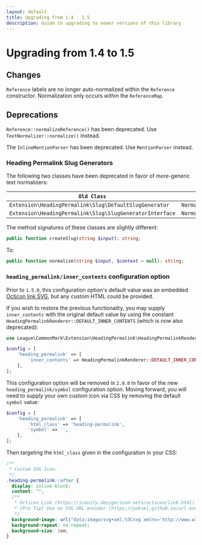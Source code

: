 ```yaml
---
layout: default
title: Upgrading from 1.4 - 1.5
description: Guide to upgrading to newer versions of this library
---
```


# Upgrading from 1.4 to 1.5

## Changes

`Reference` labels are no longer auto-normalized within the `Reference` constructor. Normalization only occurs within the `ReferenceMap`.

## Deprecations

`Reference::normalizeReference()` has been deprecated. Use `TextNormalizer::normalize()` instead.

The `InlineMentionParser` has been deprecated. Use `MentionParser` instead.

### Heading Permalink Slug Generators

The following two classes have been deprecated in favor of more-generic text normalizers:

| `Old Class`                                              | `New Class`                          |
| -------------------------------------------------------- | ------------------------------------ |
| `Extension\HeadingPermalink\Slug\DefaultSlugGenerator`   | `Normalizer\SlugNormalizer`          |
| `Extension\HeadingPermalink\Slug\SlugGeneratorInterface` | `Normalizer\TextNormalizerInterface` |

The method signatures of these classes are slightly different:

```php
public function createSlug(string $input): string;
```

To:

```php
public function normalize(string $input, $context = null): string;
```

### `heading_permalink/inner_contents` configuration option

Prior to `1.5.0`, this configuration option's default value was an embedded [Octicon link SVG](https://iconify.design/icon-sets/octicon/link.html),
but any custom HTML could be provided.

If you wish to restore the previous functionality, you may supply `inner_contents` with the original default value by
using the constant `HeadingPermalinkRenderer::DEFAULT_INNER_CONTENTS` (which is now also deprecated):

```php
use League\CommonMark\Extension\HeadingPermalink\HeadingPermalinkRenderer;

$config = [
    'heading_permalink' => [
        'inner_contents' => HeadingPermalinkRenderer::DEFAULT_INNER_CONTENTS,
    ],
];
```

This configuration option will be removed in `2.0.0` in favor of the new `heading_permalink/symbol` configuration
option. Moving forward, you will need to supply your own custom icon via CSS by removing the default `symbol` value:

```php
$config = [
    'heading_permalink' => [
        'html_class' => 'heading-permalink',
        'symbol' => '',
    ],
];
```

Then targeting the `html_class` given in the configuration in your CSS:

```css
/**
 * Custom SVG Icon.
 */
.heading-permalink::after {
  display: inline-block;
  content: "";
  /**
   * Octicon Link (https://iconify.design/icon-sets/octicon/link.html)
   * [Pro Tip] Use an SVG URL encoder (https://yoksel.github.io/url-encoder).
   */
  background-image: url("data:image/svg+xml,%3Csvg xmlns='http://www.w3.org/2000/svg' aria-hidden='true' style='-ms-transform:rotate(360deg);-webkit-transform:rotate(360deg)' viewBox='0 0 16 16' transform='rotate(360)'%3E%3Cpath fill-rule='evenodd' d='M4 9h1v1H4c-1.5 0-3-1.69-3-3.5S2.55 3 4 3h4c1.45 0 3 1.69 3 3.5 0 1.41-.91 2.72-2 3.25V8.59c.58-.45 1-1.27 1-2.09C10 5.22 8.98 4 8 4H4c-.98 0-2 1.22-2 2.5S3 9 4 9zm9-3h-1v1h1c1 0 2 1.22 2 2.5S13.98 12 13 12H9c-.98 0-2-1.22-2-2.5 0-.83.42-1.64 1-2.09V6.25c-1.09.53-2 1.84-2 3.25C6 11.31 7.55 13 9 13h4c1.45 0 3-1.69 3-3.5S14.5 6 13 6z' fill='%23626262'/%3E%3C/svg%3E");
  background-repeat: no-repeat;
  background-size: 1em;
}
```
